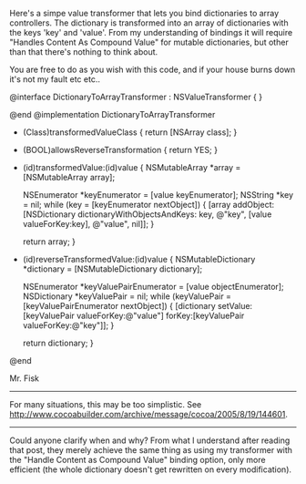 

Here's a simpe value transformer that lets you bind dictionaries to array controllers. The dictionary is transformed into an array of dictionaries with the keys 'key' and 'value'.
From my understanding of bindings it will require "Handles Content As Compound Value" for mutable dictionaries, but other than that there's nothing to think about.

You are free to do as you wish with this code, and if your house burns down it's not my fault etc etc..

    

@interface DictionaryToArrayTransformer : NSValueTransformer {
}

@end
@implementation DictionaryToArrayTransformer

+ (Class)transformedValueClass {
    return [NSArray class];
}

+ (BOOL)allowsReverseTransformation {
    return YES;
}

- (id)transformedValue:(id)value {
    NSMutableArray *array = [NSMutableArray array];
    
    NSEnumerator *keyEnumerator = [value keyEnumerator];
    NSString *key = nil;
    while (key = [keyEnumerator nextObject]) {
        [array addObject:[NSDictionary dictionaryWithObjectsAndKeys:
            key, @"key",
            [value valueForKey:key], @"value", nil]];
    }
    
    return array;
}

- (id)reverseTransformedValue:(id)value {
    NSMutableDictionary *dictionary = [NSMutableDictionary dictionary];
    
    NSEnumerator *keyValuePairEnumerator = [value objectEnumerator];
    NSDictionary *keyValuePair = nil;
    while (keyValuePair = [keyValuePairEnumerator nextObject]) {
        [dictionary setValue:[keyValuePair valueForKey:@"value"]
                            forKey:[keyValuePair valueForKey:@"key"]];
    }
    
    return dictionary;
}

@end



Mr. Fisk


----

For many situations, this may be too simplistic.
See <http://www.cocoabuilder.com/archive/message/cocoa/2005/8/19/144601>.

----

Could anyone clarify when and why? From what I understand after reading that post, they merely achieve the same thing as using my transformer with the "Handle Content as Compound Value" binding option, only more efficient (the whole dictionary doesn't get rewritten on every modification).
